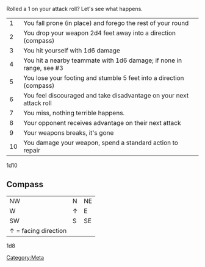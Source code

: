 Rolled a 1 on your attack roll? Let's see what
happens.

|    |                                                                      |
| -- | -------------------------------------------------------------------- |
| 1  | You fall prone (in place) and forego the rest of your round          |
| 2  | You drop your weapon 2d4 feet away into a direction (compass)        |
| 3  | You hit yourself with 1d6 damage                                     |
| 4  | You hit a nearby teammate with 1d6 damage; if none in range, see \#3 |
| 5  | You lose your footing and stumble 5 feet into a direction (compass)  |
| 6  | You feel discouraged and take disadvantage on your next attack roll  |
| 7  | You miss, nothing terrible happens.                                  |
| 8  | Your opponent receives advantage on their next attack                |
| 9  | Your weapons breaks, it's gone                                       |
| 10 | You damage your weapon, spend a standard action to repair            |

1d10

## Compass

|                      |   |    |
| -------------------- | - | -- |
| NW                   | N | NE |
| W                    | ↑ | E  |
| SW                   | S | SE |
| ↑ = facing direction |

1d8

[Category:Meta](/Category:Meta "wikilink")
